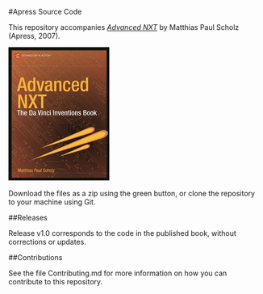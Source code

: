 #Apress Source Code

This repository accompanies [*Advanced NXT*](http://www.apress.com/9781590598436) by Matthias Paul Scholz (Apress, 2007).

![Cover image](9781590598436.jpg)

Download the files as a zip using the green button, or clone the repository to your machine using Git.

##Releases

Release v1.0 corresponds to the code in the published book, without corrections or updates.

##Contributions

See the file Contributing.md for more information on how you can contribute to this repository.
